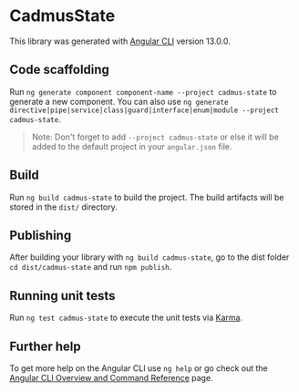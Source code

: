 # CadmusState

This library was generated with [Angular CLI](https://github.com/angular/angular-cli) version 13.0.0.

## Code scaffolding

Run `ng generate component component-name --project cadmus-state` to generate a new component. You can also use `ng generate directive|pipe|service|class|guard|interface|enum|module --project cadmus-state`.
> Note: Don't forget to add `--project cadmus-state` or else it will be added to the default project in your `angular.json` file. 

## Build

Run `ng build cadmus-state` to build the project. The build artifacts will be stored in the `dist/` directory.

## Publishing

After building your library with `ng build cadmus-state`, go to the dist folder `cd dist/cadmus-state` and run `npm publish`.

## Running unit tests

Run `ng test cadmus-state` to execute the unit tests via [Karma](https://karma-runner.github.io).

## Further help

To get more help on the Angular CLI use `ng help` or go check out the [Angular CLI Overview and Command Reference](https://angular.io/cli) page.
